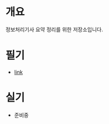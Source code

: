 # 개요
정보처리기사 요약 정리를 위한 저장소입니다.

# 필기
- [link](https://github.com/BJ-Lim/DPE/blob/master/written.md)

# 실기
- 준비중
